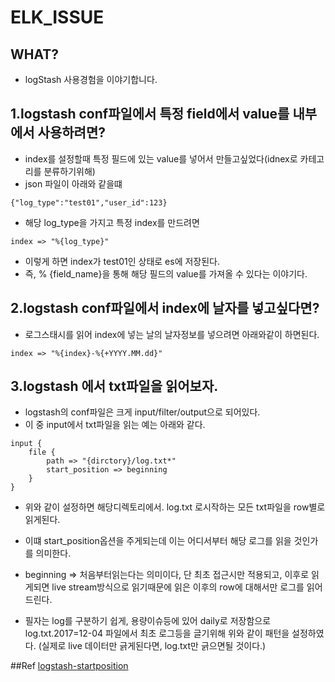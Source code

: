 # ELK_ISSUE

## WHAT?
+ logStash 사용경험을 이야기합니다.

## 1.logstash conf파일에서 특정 field에서 value를 내부에서 사용하려면?

+ index를 설정할때 특정 필드에 있는 value를 넣어서 만들고싶었다(idnex로 카테고리를 분류하기위해)
+ json 파일이 아래와 같을떄

```
{"log_type":"test01","user_id":123}
```

+ 해당 log_type을 가지고 특정 index를 만드려면

```
index => "%{log_type}"
```

+ 이렇게 하면 index가 test01인 상태로 es에 저장된다.
+ 즉, % {field_name}을 통해 해당 필드의 value를 가져올 수 있다는 이야기다.



## 2.logstash conf파일에서 index에 날자를 넣고싶다면?

+ 로그스태시를 읽어 index에 넣는 날의 날자정보를 넣으려면 아래와같이 하면된다.

`index => "%{index}-%{+YYYY.MM.dd}"`


## 3.logstash 에서 txt파일을 읽어보자.
+ logstash의 conf파일은 크게 input/filter/output으로 되어있다.
+ 이 중 input에서 txt파일을 읽는 예는 아래와 같다.


```
input {
	file {
		path => "{dirctory}/log.txt*"
        start_position => beginning
	}
}
```

+ 위와 같이 설정하면 해당디렉토리에서. log.txt 로시작하는 모든 txt파일을 row별로 읽게된다.
+ 이떄 start_position옵션을 주게되는데 이는 어디서부터 해당 로그를 읽을 것인가를 의미한다.
+ beginning => 처음부터읽는다는 의미이다, 단 최초 접근시만 적용되고, 이후로 읽게되면 live stream방식으로 읽기때문에 읽은 이후의 row에 대해서만 로그를 읽어드린다.

+ 필자는 log를 구분하기 쉽게, 용량이슈등에 있어 daily로 저장함으로 log.txt.2017=12-04 파일에서 최초 로그등을 글기위해 위와 같이 패턴을 설정하였다. (실제로 live 데이터만 긁게된다면, log.txt만 긁으면될 것이다.)


##Ref
[logstash-startposition](https://www.elastic.co/guide/en/logstash/current/plugins-inputs-file.html#plugins-inputs-file-start_position)
